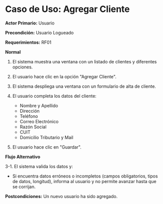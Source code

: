 # Caso de Uso: Agregar Cliente

**Actor Primario:** Usuario

**Precondición:** Usuario Logueado

**Requerimientos:** RF01

**Normal**

1. El sistema muestra una ventana con un listado de clientes y diferentes opciones.

2. El usuario hace clic en la opción "Agregar Cliente".

3. El sistema despliega una ventana con un formulario de alta de cliente.

4. El usuario completa los datos del cliente:
   - Nombre y Apellido
   - Dirección
   - Teléfono
   - Correo Electrónico
   - Razón Social
   - CUIT
   - Domicilio Tributario y Mail

5. El usuario hace clic en "Guardar".

**Flujo Alternativo**

3-1. El sistema valida los datos y:
   - Si encuentra datos erróneos o incompletos (campos obligatorios, tipos de datos, longitud), informa al usuario y no permite avanzar hasta que se corrijan.

**Postcondiciones:** Un nuevo usuario ha sido agregado.